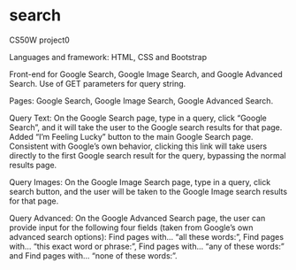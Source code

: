 # search
CS50W project0

Languages and framework: HTML, CSS and Bootstrap

Front-end for Google Search, Google Image Search, and Google Advanced Search.
Use of GET parameters for query string.

Pages: Google Search, Google Image Search, Google Advanced Search.

Query Text: On the Google Search page, type in a query, click “Google Search”, and it will take the user to the Google search results for  that page.
Added “I’m Feeling Lucky” button to the main Google Search page. Consistent with Google’s own behavior, clicking this link will take users directly to the first Google search result for the query, bypassing the normal results page.

Query Images: On the Google Image Search page, type in a query, click search button, and the user will be taken to the Google Image search results for that page.

Query Advanced: On the Google Advanced Search page, the user can provide input for the following four fields (taken from Google’s own advanced search options):
Find pages with… “all these words:”,
Find pages with… “this exact word or phrase:”,
Find pages with… “any of these words:” and 
Find pages with… “none of these words:”.

